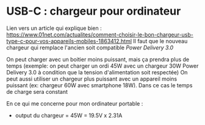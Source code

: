 # USB-C : chargeur pour ordinateur

Lien vers un article qui explique bien :
https://www.01net.com/actualites/comment-choisir-le-bon-chargeur-usb-type-c-pour-vos-appareils-mobiles-1863412.html
Il faut que le nouveau chargeur qui remplace l'ancien soit compatible *Power Delivery 3.0*

On peut charger avec un boitier moins puissant, mais ça prendra plus de temps (exemple: on peut charger un ordi 45W avec un chargeur 30W Power Delivery 3.0 à condition que la tension d'alimentation soit respectée)
On peut aussi utiliser un chargeur plus puissant avec un appareil moins puissant (ex: chargeur 60W avec smartphone 18W). Dans ce cas le temps de charge sera constant

En ce qui me concerne pour mon ordinateur portable :
- output du chargeur = 45W = 19.5V x 2.31A


